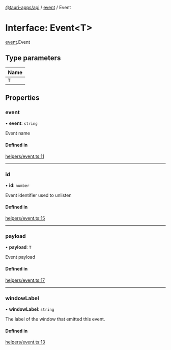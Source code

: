 [@tauri-apps/api](../README.md) / [event](../modules/event.md) / Event

# Interface: Event<T\>

[event](../modules/event.md).Event

## Type parameters

| Name |
| :------ |
| `T` |

## Properties

### event

• **event**: `string`

Event name

#### Defined in

[helpers/event.ts:11](https://github.com/tauri-apps/tauri/blob/7bbf167/tooling/api/src/helpers/event.ts#L11)

___

### id

• **id**: `number`

Event identifier used to unlisten

#### Defined in

[helpers/event.ts:15](https://github.com/tauri-apps/tauri/blob/7bbf167/tooling/api/src/helpers/event.ts#L15)

___

### payload

• **payload**: `T`

Event payload

#### Defined in

[helpers/event.ts:17](https://github.com/tauri-apps/tauri/blob/7bbf167/tooling/api/src/helpers/event.ts#L17)

___

### windowLabel

• **windowLabel**: `string`

The label of the window that emitted this event.

#### Defined in

[helpers/event.ts:13](https://github.com/tauri-apps/tauri/blob/7bbf167/tooling/api/src/helpers/event.ts#L13)
